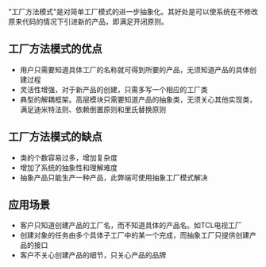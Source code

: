 "工厂方法模式"是对简单工厂模式的进一步抽象化。其好处是可以使系统在不修改原来代码的情况下引进新的产品，即满足开闭原则。

## 工厂方法模式的优点
- 用户只需要知道具体工厂的名称就可得到所要的产品，无须知道产品的具体创建过程
- 灵活性增强，对于新产品的创建，只需多写一个相应的工厂类
- 典型的解耦框架。高层模块只需要知道产品的抽象类，无须关心其他实现类，满足迪米特法则、依赖倒置原则和里氏替换原则

## 工厂方法模式的缺点
- 类的个数容易过多，增加复杂度
- 增加了系统的抽象性和理解难度
- 抽象产品只能生产一种产品，此弊端可使用抽象工厂模式解决

## 应用场景
- 客户只知道创建产品的工厂名，而不知道具体的产品名。如TCL电视工厂
- 创建对象的任务由多个具体子工厂中的某一个完成，而抽象工厂只提供创建产品的接口
- 客户不关心创建产品的细节，只关心产品的品牌




